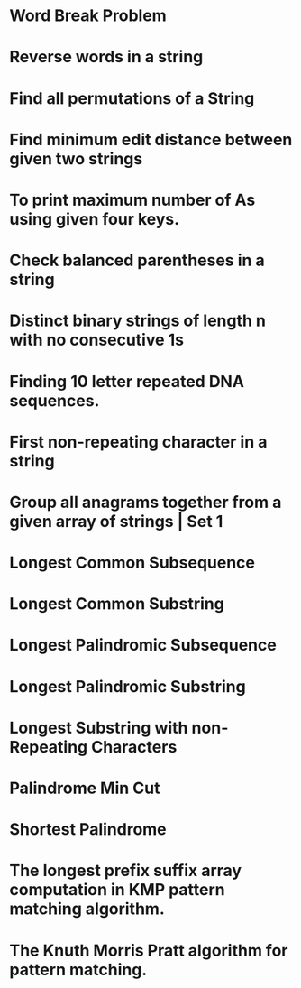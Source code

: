 # Word Break Problem
# Reverse words in a string 
# Find all permutations of a String 
# Find minimum edit distance between given two strings 
# To print maximum number of As using given four keys. 
# Check balanced parentheses in a string 
# Distinct binary strings of length n with no consecutive 1s 
# Finding 10 letter repeated DNA sequences. 
# First non-repeating character in a string 
# Group all anagrams together from a given array of strings | Set 1 
# Longest Common Subsequence 
# Longest Common Substring 
# Longest Palindromic Subsequence 
# Longest Palindromic Substring 
# Longest Substring with non-Repeating Characters 
# Palindrome Min Cut 
# Shortest Palindrome 
# The longest prefix suffix array computation in KMP pattern matching algorithm. 
# The Knuth Morris Pratt algorithm for pattern matching.